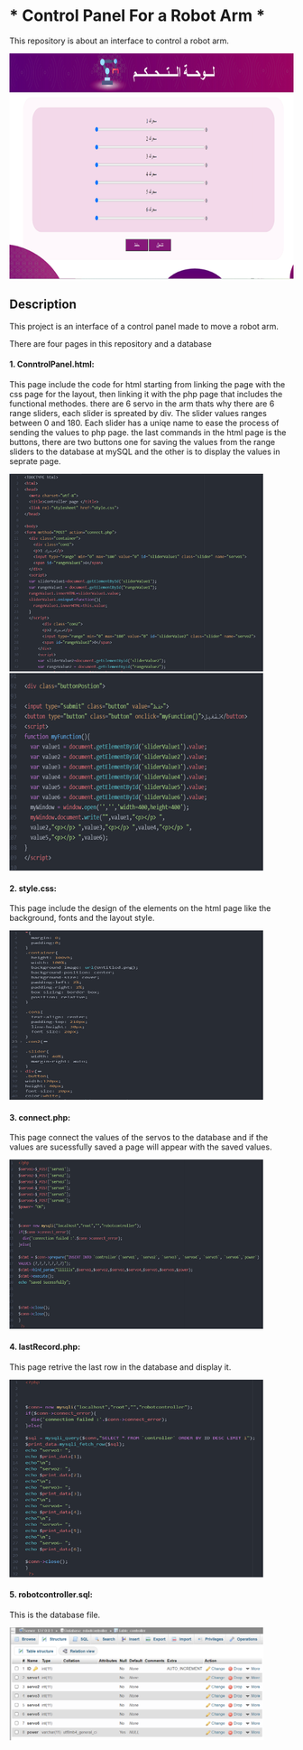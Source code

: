 # * Control Panel For a Robot Arm * 

This repository is about an interface to control a robot arm.
<p><img src="./interface.png" width="800" height="400" title="interface"></p>

 ## Description 
<p>This project is an interface of a control panel made to move a robot arm.</p>
<p>There are four pages in this repository and a database</p>

#### 1. ConntrolPanel.html:
 
This page include the code for html starting from linking the page with the css page for the layout, then linking it with the php page that includes the functional methodes.
there are 6 servo in the arm thats why there are 6 range sliders, each slider is spreated by div. The slider values ranges between 0 and 180. 
Each slider has a uniqe name to ease the process of sending the values to php page.
the last commands in the html page is the buttons, there are two buttons one for saving the values from the range sliders to the database at mySQL and the other is to display the values in seprate page.
<div><img src="./htmlpage.png" width="450" height="350" title="htmlpage">
<img src="./buttons.png" width="450" height="350" title="buttons"></div>

#### 2. style.css:

This page include the design of the elements on the html page like the background, fonts and the layout style.
<p><img src="./stylepage.png" width="450" height="300" title="stylepage"></p>

#### 3. connect.php:

This page connect the values of the servos to the database and if the values are sucessfully saved a page will appear with the saved values.
<p><img src="./connectpage.png" width="450" height="300" title="connectpage"></p>

#### 4. lastRecord.php:

This page retrive the last row in the database and display it.
<p><img src="./lastrecordpage.png" width="450" height="350" title="lastrecordpage"></p>

#### 5. robotcontroller.sql:

This is the database file.
<p><img src="./database.png" width="450" height="200" title="database"></p>

